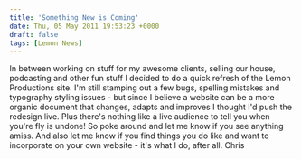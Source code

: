 ```yaml
---
title: 'Something New is Coming'
date: Thu, 05 May 2011 19:53:23 +0000
draft: false
tags: [Lemon News]
---
```


In between working on stuff for my awesome clients, selling our house, podcasting and other fun stuff I decided to do a quick refresh of the Lemon Productions site. I'm still stamping out a few bugs, spelling mistakes and typography styling issues - but since I believe a website can be a more organic document that changes, adapts and improves I thought I'd push the redesign live. Plus there's nothing like a live audience to tell you when you're fly is undone! So poke around and let me know if you see anything amiss. And also let me know if you find things you do like and want to incorporate on your own website - it's what I do, after all. Chris